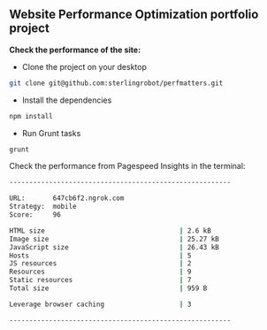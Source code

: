 ## Website Performance Optimization portfolio project

**Check the performance of the site:**

- Clone the project on your desktop
```bash
git clone git@github.com:sterlingrobot/perfmatters.git
```
- Install the dependencies
```bash
npm install
```

- Run Grunt tasks
```bash
grunt
```

Check the performance from Pagespeed Insights in the terminal:
```bash
--------------------------------------------------------

URL:       647cb6f2.ngrok.com
Strategy:  mobile
Score:     96

HTML size                                  | 2.6 kB
Image size                                 | 25.27 kB
JavaScript size                            | 26.43 kB
Hosts                                      | 5
JS resources                               | 2
Resources                                  | 9
Static resources                           | 7
Total size                                 | 959 B

Leverage browser caching                   | 3

--------------------------------------------------------
```


